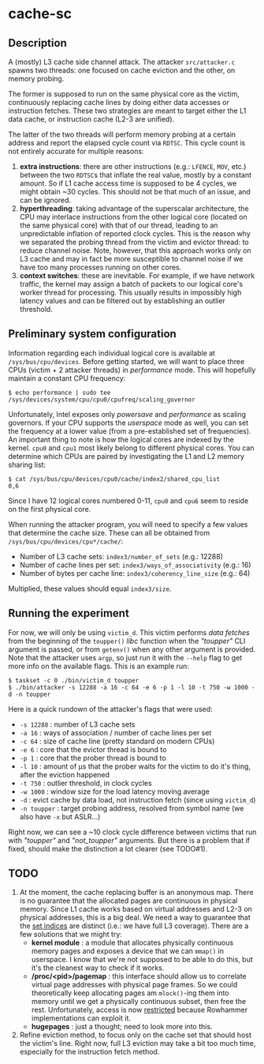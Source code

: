 # cache-sc
## Description
A (mostly) L3 cache side channel attack. The attacker `src/attacker.c` spawns two threads: one focused on cache eviction and the other, on memory probing.

The former is supposed to run on the same physical core as the victim, continuously replacing cache lines by doing either data accesses or instruction fetches. These two strategies are meant to target either the L1 data cache, or instruction cache (L2-3 are unified).

The latter of the two threads will perform memory probing at a certain address and report the elapsed cycle count via `RDTSC`. This cycle count is not entirely accurate for multiple reasons:

 1. **extra instructions**: there are other instructions (e.g.: `LFENCE`, `MOV`, etc.) between the two `RDTSC`s that inflate the real value, mostly by a constant amount. So if L1 cache access time is supposed to be 4 cycles, we might obtain ~30 cycles. This should not be that much of an issue, and can be ignored.
 2. **hyperthreading**: taking advantage of the superscalar architecture, the CPU may interlace instructions from the other logical core (located on the same physical core) with that of our thread, leading to an unpredictable inflation of reported clock cycles. This is the reason why we separated the probing thread from the victim and evictor thread: to reduce channel noise. Note, however, that this approach works only on L3 cache and may in fact be more susceptible to channel noise if we have too many processes running on other cores.
 3. **context switches**: these are inevitable. For example, if we have network traffic, the kernel may assign a batch of packets to our logical core's worker thread for processing. This usually results in impossibly high latency values and can be filtered out by establishing an outlier threshold.

## Preliminary system configuration
Information regarding each individual logical core is available at `/sys/bus/cpu/devices`. Before getting started, we will want to place three CPUs (victim + 2 attacker threads) in *performance* mode. This will hopefully maintain a constant CPU frequency:
```
$ echo performance | sudo tee /sys/devices/system/cpu/cpu0/cpufreq/scaling_governor
```
Unfortunately, Intel exposes only *powersave* and *performance* as scaling governors. If your CPU supports the *userspace* mode as well, you can set the frequency at a lower value (from a pre-established set of frequencies). An important thing to note is how the logical cores are indexed by the kernel. `cpu0` and `cpu1` most likely belong to different physical cores. You can determine which CPUs are paired by investigating the L1 and L2 memory sharing list:
```
$ cat /sys/bus/cpu/devices/cpu0/cache/index2/shared_cpu_list
0,6
```
Since I have 12 logical cores numbered 0-11, `cpu0` and `cpu6` seem to reside on the first physical core.

When running the attacker program, you will need to specify a few values that determine the  cache size. These can all be obtained from `/sys/bus/cpu/devices/cpu*/cache/`:

 - Number of L3 cache sets: `index3/number_of_sets` (e.g.: 12288)
 - Number of cache lines per set: `index3/ways_of_associativity` (e.g.: 16)
 - Number of bytes per cache line: `index3/coherency_line_size` (e.g.: 64)

Multiplied, these values should equal `index3/size`.

## Running the experiment
For now, we will only be using `victim_d`. This victim performs *data fetches* from the beginning of the `toupper()` *libc* function when the *"toupper"* CLI argument is passed, or from `getenv()` when any other argument is provided. Note that the attacker uses `argp`, so just run it with the `--help` flag to get more info on the available flags. This is an example run:
```
$ taskset -c 0 ./bin/victim_d toupper
$ ./bin/attacker -s 12288 -a 16 -c 64 -e 6 -p 1 -l 10 -t 750 -w 1000 -d -n toupper
```
Here is a quick rundown of the attacker's flags that were used:

 - `-s 12288` : number of L3 cache sets
 - `-a 16` : ways of association / number of cache lines per set
 - `-c 64` : size of cache line (pretty standard on modern CPUs)
 - `-e 6` : core that the evictor thread is bound to
 - `-p 1` : core that the prober thread is bound to
 - `-l 10` : amount of μs that the prober waits for the victim to do it's thing, after the eviction happened
 - `-t 750` : outlier threshold, in clock cycles
 - `-w 1000` : window size for the load latency moving average
 - `-d` : evict cache by data load, not instruction fetch (since using `victim_d`)
 - `-n toupper` : target probing address, resolved from symbol name (we also have `-x` but ASLR...)

Right now, we can see a ~10 clock cycle difference between victims that run with *"toupper"* and *"not_toupper"* arguments. But there is a problem that if fixed, should make the distinction a lot clearer (see TODO#1).
## TODO

 1. At the moment, the cache replacing buffer is an anonymous map. There is no guarantee that the allocated pages are continuous in physical memory. Since L1 cache works based on virtual addresses and L2-3 on physical addresses, this is a big deal. We need a way to guarantee that the [set indices](https://diveintosystems.org/book/C11-MemHierarchy/caching.html) are distinct (i.e.: we have full L3 coverage). There are a few solutions that we might try:
	- **kernel module** : a module that allocates physically continuous memory pages and exposes a device that we can `mmap()` in userspace. I know that we're not supposed to be able to do this, but it's the cleanest way to check if it works.
    - **/proc/\<pid>/pagemap** : this interface should allow us to correlate virtual page addresses with physical page frames. So we could theoretically keep allocating pages am `mlock()`-ing them into memory until we get a physically continuous subset, then free the rest. Unfortunately, access is now [restricted](https://www.kernel.org/doc/Documentation/vm/pagemap.txt) because Rowhammer implementations can exploit it. 
    - **hugepages** : just a thought; need to look more into this.
2. Refine eviction method, to focus only on the cache set that should host the victim's line. Right now, full L3 eviction may take a bit too much time, especially for the instruction fetch method.
